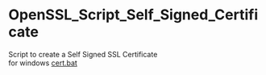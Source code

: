 # OpenSSL_Script_Self_Signed_Certificate
Script to create a Self Signed SSL Certificate <br/>
for windows [cert.bat](cert.bat)

